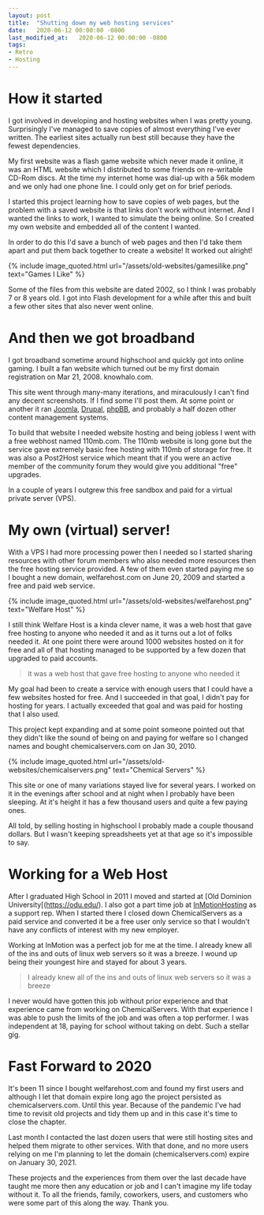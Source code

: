 ```yaml
---
layout: post
title:  "Shutting down my web hosting services"
date:   2020-06-12 00:00:00 -0800
last_modified_at:   2020-06-12 00:00:00 -0800
tags:
- Retro
- Hosting
---
```


# How it started

I got involved in developing and hosting websites when I was pretty young. Surprisingly I've managed to save copies of almost everything I've ever written. The earliest sites actually run best still because they have the fewest dependencies.

My first website was a flash game website which never made it online, it was an HTML website which I distributed to some friends on re-writable CD-Rom discs. At the time my internet home was dial-up with a 56k modem and we only had one phone line. I could only get on for brief periods. 

I started this project learning how to save copies of web pages, but the problem with a saved website is that links don't work without internet. And I wanted the links to work, I wanted to simulate the being online. So I created my own website and embedded all of the content I wanted. 

In order to do this I'd save a bunch of web pages and then I'd take them apart and put them back together to create a website! It worked out alright!

{% include image_quoted.html url="/assets/old-websites/gamesilike.png" text="Games I Like" %}

Some of the files from this website are dated 2002, so I think I was probably 7 or 8 years old. I got into Flash development for a while after this and built a few other sites that also never went online.

# And then we got broadband

I got broadband sometime around highschool and quickly got into online gaming. I built a fan website which turned out be my first domain registration on Mar 21, 2008. knowhalo.com.

This site went through many-many iterations, and miraculously I can't find any decent screenshots. If I find some I'll post them. At some point or another it ran [Joomla](https://www.joomla.org/), [Drupal](https://www.drupal.org/), [phpBB](https://www.phpbb.com/), and probably a half dozen other content management systems.

To build that website I needed website hosting and being jobless I went with a free webhost named 110mb.com. The 110mb website is long gone but the service gave extremely basic free hosting with 110mb of storage for free. It was also a Post2Host service which meant that if you were an active member of the community forum they would give you additional "free" upgrades.

In a couple of years I outgrew this free sandbox and paid for a virtual private server (VPS).

# My own (virtual) server!

With a VPS I had more processing power then I needed so I started sharing resources with other forum members who also needed more resources then the free hosting service provided. A few of them even started paying me so I bought a new domain, welfarehost.com on June 20, 2009 and started a free and paid web service. 

{% include image_quoted.html url="/assets/old-websites/welfarehost.png" text="Welfare Host" %}

I still think Welfare Host is a kinda clever name, it was a web host that gave free hosting to anyone who needed it and as it turns out a lot of folks needed it. At one point there were around 1000 websites hosted on it for free and all of that  hosting managed to be supported by a few dozen that upgraded to paid accounts.

> it was a web host that gave free hosting to anyone who needed it

My goal had been to create a service with enough users that I could have a few websites hosted for free. And I succeeded in that goal, I didn't pay for hosting for years. I actually exceeded that goal and was paid for hosting that I also used.

This project kept expanding and at some point someone pointed out that they didn't like the sound of being on and paying for welfare so I changed names and bought chemicalservers.com on Jan 30, 2010.

{% include image_quoted.html url="/assets/old-websites/chemicalservers.png" text="Chemical Servers" %}


This site or one of many variations stayed live for several years. I worked on it in the evenings after school and at night when I probably have been sleeping. At it's height it has a few thousand users and quite a few paying ones. 

All told, by selling hosting in highschool I probably made a couple thousand dollars. But I wasn't keeping spreadsheets yet at that age so it's impossible to say.

# Working for a Web Host

After I graduated High School in 2011 I moved and started at [Old Dominion University[(https://odu.edu/). I also got a part time job at [InMotionHosting](https://www.inmotionhosting.com/) as a support rep. When I started there I closed down ChemicalServers as a paid service and converted it be a free user only service so that I wouldn't have any conflicts of interest with my new employer.

Working at InMotion was a perfect job for me at the time. I already knew all of the ins and outs of linux web servers so it was a breeze. I wound up being their youngest hire and stayed for about 3 years. 

> I already knew all of the ins and outs of linux web servers so it was a breeze

I never would have gotten this job without prior experience and that experience came from working on ChemicalServers. With that experience I was able to push the limits of the job and was often a top performer. I was independent at 18, paying for school without taking on debt. Such a stellar gig.

# Fast Forward to 2020

It's been 11 since I bought welfarehost.com and found my first users and although I let that domain expire long ago the project persisted as chemicalservers.com. Until this year. Because of the pandemic I've had time to revisit old projects and tidy them up and in this case it's time to close the chapter.

Last month I contacted the last dozen users that were still hosting sites and helped them migrate to other services. With that done, and no more users relying on me I'm planning to let the domain (chemicalservers.com) expire on January 30, 2021.

These projects and the experiences from them over the last decade have taught me more then any education or job and I can't imagine my life today without it. To all the friends, family, coworkers, users, and customers who were some part of this along the way. Thank you.